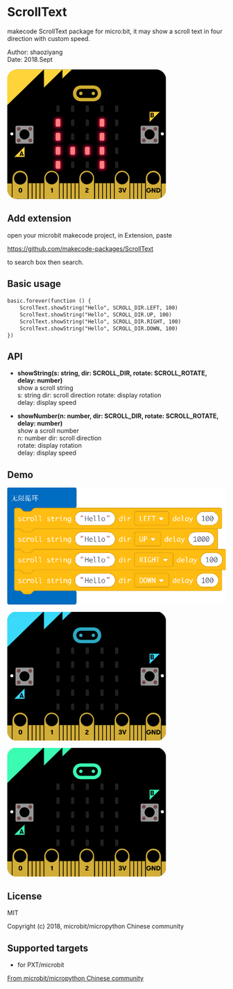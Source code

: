 # ScrollText

makecode ScrollText package for micro:bit, it may show a scroll text in four direction with custom speed. 

Author: shaoziyang  
Date:   2018.Sept  

![](docs/static/libs/tropic.png?raw=true)  
  
## Add extension

open your microbit makecode project, in Extension, paste  

https://github.com/makecode-packages/ScrollText  

to search box then search.

## Basic usage

```
basic.forever(function () {
    ScrolText.showString("Hello", SCROLL_DIR.LEFT, 100)
    ScrolText.showString("Hello", SCROLL_DIR.UP, 100)
    ScrolText.showString("Hello", SCROLL_DIR.RIGHT, 100)
    ScrolText.showString("Hello", SCROLL_DIR.DOWN, 100)
})
```

## API

- **showString(s: string, dir: SCROLL_DIR, rotate: SCROLL_ROTATE, delay: number)**  
show a scroll string  
s: string
dir: scroll direction
rotate: display rotation  
delay: display speed

- **showNumber(n: number, dir: SCROLL_DIR, rotate: SCROLL_ROTATE, delay: number)**  
show a scroll number  
n: number
dir: scroll direction  
rotate: display rotation  
delay: display speed

## Demo

![](demo.png)  

![](demo.gif)  

![](demo2.gif)  

## License

MIT

Copyright (c) 2018, microbit/micropython Chinese community  

## Supported targets

* for PXT/microbit


[From microbit/micropython Chinese community](http://www.micropython.org.cn)
